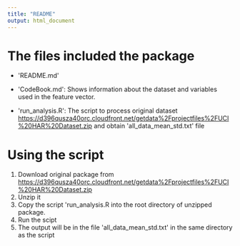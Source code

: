 ```yaml
---
title: "README"
output: html_document
---
```


The files included the package
==============================

- 'README.md'

- 'CodeBook.md': Shows information about the dataset and variables used in the feature vector.

- 'run_analysis.R': The script to process original dataset https://d396qusza40orc.cloudfront.net/getdata%2Fprojectfiles%2FUCI%20HAR%20Dataset.zip and obtain 'all_data_mean_std.txt' file   

Using the script
==================

1. Download original package from https://d396qusza40orc.cloudfront.net/getdata%2Fprojectfiles%2FUCI%20HAR%20Dataset.zip
2. Unzip it
3. Copy the script 'run_analysis.R into the root directory of unzipped package.
4. Run the scipt
5. The output will be in the file 'all_data_mean_std.txt' in the same directory as the script
